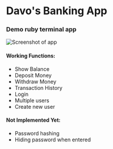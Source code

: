 # Davo's Banking App
### Demo ruby terminal app

![Screenshot of app](http://i66.tinypic.com/sbhjmf.png)

#### Working Functions:
- Show Balance
- Deposit Money
- Withdraw Money
- Transaction History
- Login
- Multiple users
- Create new user

#### Not Implemented Yet:
- Password hashing
- Hiding password when entered
